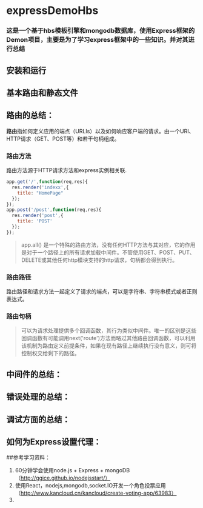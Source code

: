 # expressDemoHbs
### 这是一个基于hbs模板引擎和mongodb数据库，使用Express框架的Demon项目，主要是为了学习express框架中的一些知识。并对其进行总结

## 安装和运行

## 基本路由和静态文件

## 路由的总结：
**路由**指如何定义应用的端点（URLIs）以及如何响应客户端的请求。由一个URI、HTTP请求（GET、POST等）和若干句柄组成。

### 路由方法
路由方法源于HTTP请求方法和express实例相关联.
```javascript
app.get('/',function(req,res){
  res.render('indexx',{
    title: "HomePage"
  });
});
app.post('/post',function(req,res){
  res.render('post',{
    title: 'POST'
  });
});
```
> app.all() 是一个特殊的路由方法，没有任何HTTP方法与其对应，它的作用是对于一个路径上的所有请求加载中间件。不管使用GET、POST、PUT、DELETE或其他任何http模块支持的http请求，句柄都会得到执行。

### 路由路径

路由路径和请求方法一起定义了请求的端点，可以是字符串、字符串模式或者正则表达式。

### 路由句柄
> 可以为请求处理提供多个回调函数，其行为类似中间件。唯一的区别是这些回调函数有可能调用next('route')方法而略过其他路由回调函数，可以利用该机制为路由定义前提条件，如果在现有路径上继续执行没有意义，则可将控制权交给剩下的路径。

## 中间件的总结：

## 错误处理的总结：

## 调试方面的总结：

## 如何为Express设置代理：






##参考学习资料：
1. 60分钟学会使用node.js + Express + mongoDB （http://ggice.github.io/nodejsstart/）
2. 使用React，nodejs,mongodb,socket.IO开发一个角色投票应用（http://www.kancloud.cn/kancloud/create-voting-app/63983）
2. 
